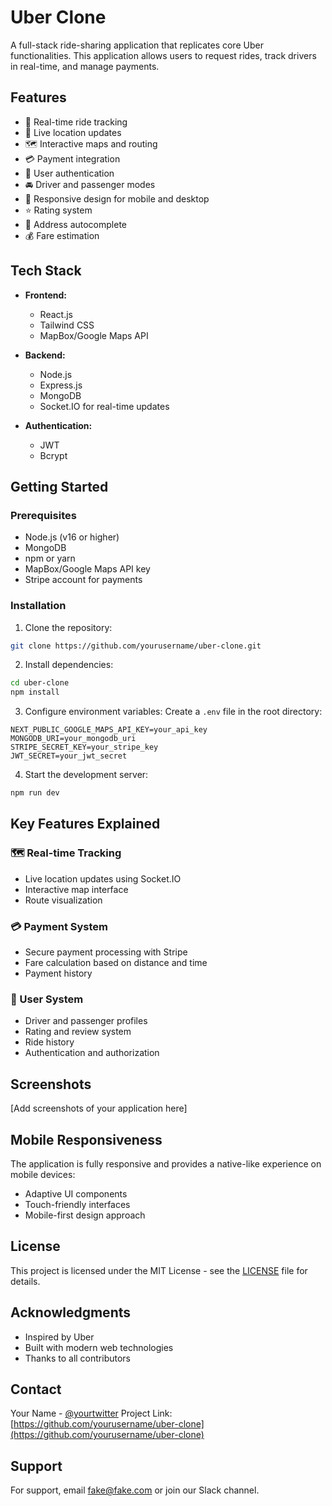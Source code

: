 # Uber Clone

A full-stack ride-sharing application that replicates core Uber functionalities. This application allows users to request rides, track drivers in real-time, and manage payments.

## Features

- 🚗 Real-time ride tracking
- 📍 Live location updates
- 🗺️ Interactive maps and routing
- 💳 Payment integration
- 👤 User authentication
- 🚘 Driver and passenger modes
- 📱 Responsive design for mobile and desktop
- ⭐ Rating system
- 📍 Address autocomplete
- 💰 Fare estimation

## Tech Stack

- **Frontend:**
  - React.js
  - Tailwind CSS
  - MapBox/Google Maps API

- **Backend:**
  - Node.js
  - Express.js
  - MongoDB
  - Socket.IO for real-time updates

- **Authentication:**
  - JWT
  - Bcrypt


## Getting Started

### Prerequisites

- Node.js (v16 or higher)
- MongoDB
- npm or yarn
- MapBox/Google Maps API key
- Stripe account for payments

### Installation

1. Clone the repository:
```bash
git clone https://github.com/yourusername/uber-clone.git
```

2. Install dependencies:
```bash
cd uber-clone
npm install
```

3. Configure environment variables:
Create a `.env` file in the root directory:
```env
NEXT_PUBLIC_GOOGLE_MAPS_API_KEY=your_api_key
MONGODB_URI=your_mongodb_uri
STRIPE_SECRET_KEY=your_stripe_key
JWT_SECRET=your_jwt_secret
```

4. Start the development server:
```bash
npm run dev
```

## Key Features Explained

### 🗺️ Real-time Tracking
- Live location updates using Socket.IO
- Interactive map interface
- Route visualization

### 💳 Payment System
- Secure payment processing with Stripe
- Fare calculation based on distance and time
- Payment history

### 👤 User System
- Driver and passenger profiles
- Rating and review system
- Ride history
- Authentication and authorization


## Screenshots

[Add screenshots of your application here]

## Mobile Responsiveness

The application is fully responsive and provides a native-like experience on mobile devices:
- Adaptive UI components
- Touch-friendly interfaces
- Mobile-first design approach


## License

This project is licensed under the MIT License - see the [LICENSE](LICENSE) file for details.

## Acknowledgments

- Inspired by Uber
- Built with modern web technologies
- Thanks to all contributors

## Contact

Your Name - [@yourtwitter](https://twitter.com/yourtwitter)
Project Link: [https://github.com/yourusername/uber-clone](https://github.com/yourusername/uber-clone)

## Support

For support, email fake@fake.com or join our Slack channel.